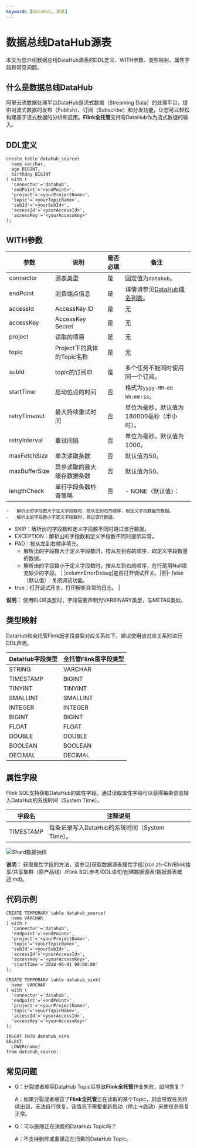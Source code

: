 ```yaml
---
keyword: [DataHub, 源表]
---
```


# 数据总线DataHub源表

本文为您介绍数据总线DataHub源表的DDL定义、WITH参数、类型映射、属性字段和常见问题。

## 什么是数据总线DataHub

阿里云流数据处理平台DataHub是流式数据（Streaming Data）的处理平台，提供对流式数据的发布（Publish）、订阅（Subscribe）和分发功能，让您可以轻松构建基于流式数据的分析和应用。**Flink全托管**支持将DataHub作为流式数据的输入。

## DDL定义

```
create table datahub_source(
  name varchar,
  age BIGINT,
  birthday BIGINT
) with (
  'connector'='datahub',
  'endPoint'='<endPoint>',
  'project'='<yourProjectName>',
  'topic'='<yourTopicName>',
  'subId'='<yourSubId>',
  'accessId'='<yourAccessId>',
  'accessKey'='<yourAccessKey>'
);
```

## WITH参数

|参数|说明|是否必填|备注|
|--|--|----|--|
|connector|源表类型|是|固定值为`datahub`。|
|endPoint|消费端点信息|是|详情请参见[DataHub域名列表](https://help.aliyun.com/document_detail/158778.html?spm=a2c4g.11186623.6.547.77a91fd1eveQrC)。|
|accessId|AccessKey ID|是|无|
|accessKey|AccessKey Secret|是|无|
|project|读取的项目|是|无|
|topic|Project下的具体的Topic名称|是|无|
|subId|topic的订阅ID|是|多个任务不能同时使用同一个订阅。|
|startTime|启动位点的时间|否|格式为`yyyy-MM-dd hh:mm:ss`。|
|retryTimeout|最大持续重试时间|否|单位为毫秒，默认值为180000毫秒（半小时）。|
|retryInterval|重试间隔|否|单位为毫秒，默认值为1000。|
|maxFetchSize|单次读取条数|否|默认值为50。|
|maxBufferSize|异步读取的最大缓存数据条数|否|默认值为50。|
|lengthCheck|单行字段条数检查策略|否|-   NONE（默认值）：
    -   解析出的字段数大于定义字段数时，按从左到右的顺序，取定义字段数量的数据。
    -   解析出的字段数小于定义字段数时，跳过该行数据。
-   SKIP：解析出的字段数和定义字段数不同时跳过该行数据。
-   EXCEPTION：解析出的字段数和定义字段数不同时提示异常。
-   PAD：按从左到右顺序填充。
    -   解析出的字段数大于定义字段数时，按从左到右的顺序，取定义字段数量的数据。
    -   解析出的字段数小于定义字段数时，按从左到右的顺序，在行尾用Null填充缺少的字段。 |
|columnErrorDebug|是否打开调试开关。|否|-   false（默认值）：关闭调试功能。
-   true：打开调试开关，打印解析异常的日志。 |

**说明：** 使用BLOB类型时，字段需要声明为VARBINARY类型，与METAQ类似。

## 类型映射

DataHub和全托管Flink版字段类型对应关系如下，建议使用该对应关系时进行DDL声明。

|DataHub字段类型|全托管Flink版字段类型|
|-----------|-------------|
|STRING|VARCHAR|
|TIMESTAMP|BIGINT|
|TINYINT|TINYINT|
|SMALLINT|SMALLINT|
|INTEGER|INTEGER|
|BIGINT|BIGINT|
|FLOAT|FLOAT|
|DOUBLE|DOUBLE|
|BOOLEAN|BOOLEAN|
|DECIMAL|DECIMAL|

## 属性字段

Flink SQL支持获取DataHub的属性字段。通过读取属性字段可以获得每条信息输入DataHub的系统时间（System Time）。

|字段名|注释说明|
|---|----|
|TIMESTAMP|每条记录写入DataHub的系统时间（System Time）。|

![Shard数据抽样](https://static-aliyun-doc.oss-cn-hangzhou.aliyuncs.com/assets/img/zh-CN/6084359951/p64847.png)

**说明：** 获取属性字段的方法，请参见[获取数据源表属性字段](/cn.zh-CN/Blink独享/共享集群（原产品线）/Flink SQL参考/DDL语句/创建数据源表/数据源表概述.md)。

## 代码示例

```
CREATE TEMPORARY table datahub_source(
  name VARCHAR
) with (
  'connector'='datahub',
  'endpoint'='<endPoint>',
  'project'='<yourProjectName>',
  'topic'='<yourTopicName>',
  'subId'='<yourSubId>',
  'accessId'='<yourAccessId>',
  'accessKey'='<yourAccessKey>',
  'startTime'='2018-06-01 00:00:00'
);

CREATE TEMPORARY table datahub_sink(
  name  VARCHAR  
) with (
  'connector'='datahub',
  'endpoint'='<endPoint>',
  'project'='<yourProjectName>',
  'topic'='<yourTopicName>',
  'accessId'='<yourAccessId>',
  'accessKey'='<yourAccessKey>'
);

INSERT INTO datahub_sink
SELECT 
  LOWER(name)
from datahub_source;
```

## 常见问题

-   Q：分裂或者缩容DataHub Topic后导致**Flink全托管**作业失败，如何恢复？

    A：如果分裂或者缩容了**Flink全托管**正在读取的某个Topic，则会导致任务持续出错，无法自行恢复。该情况下需要重新启动（停止-\>启动）来使任务恢复正常。

-   Q：可以删除正在消费的DataHub Topic吗？

    A：不支持删除或重建正在消费的DataHub Topic。


